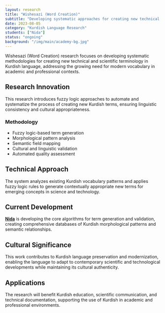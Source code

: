 ```yaml
---
layout: research
title: "Wishesazi (Word Creation)"
subtitle: "Developing systematic approaches for creating new technical and scientific terms in Kurdish using fuzzy logic"
date: 2023-08-05
category: "Kurdish Language Research"
students: ["Nida"]
status: "ongoing"
background: "/img/main/academy-bg.jpg"
---
```


<p>Wishesazi (Word Creation) research focuses on developing systematic methodologies for creating new technical and scientific terminology in Kurdish language, addressing the growing need for modern vocabulary in academic and professional contexts.</p>

<h2 class="section-heading">Research Innovation</h2>

<p>This research introduces fuzzy logic approaches to automate and systematize the process of creating new Kurdish terms, ensuring linguistic consistency and cultural appropriateness.</p>

<h3>Methodology</h3>
<ul>
<li>Fuzzy logic-based term generation</li>
<li>Morphological pattern analysis</li>
<li>Semantic field mapping</li>
<li>Cultural and linguistic validation</li>
<li>Automated quality assessment</li>
</ul>

<h2 class="section-heading">Technical Approach</h2>

<p>The system analyzes existing Kurdish vocabulary patterns and applies fuzzy logic rules to generate contextually appropriate new terms for emerging concepts in science and technology.</p>

<h2 class="section-heading">Current Development</h2>

<p><strong><a href="/student/nida">Nida</a></strong> is developing the core algorithms for term generation and validation, creating comprehensive databases of Kurdish morphological patterns and semantic relationships.</p>

<h2 class="section-heading">Cultural Significance</h2>

<p>This work contributes to Kurdish language preservation and modernization, enabling the language to adapt to contemporary scientific and technological developments while maintaining its cultural authenticity.</p>

<h2 class="section-heading">Applications</h2>

<p>The research will benefit Kurdish education, scientific communication, and technical documentation, supporting the use of Kurdish in academic and professional environments.</p>